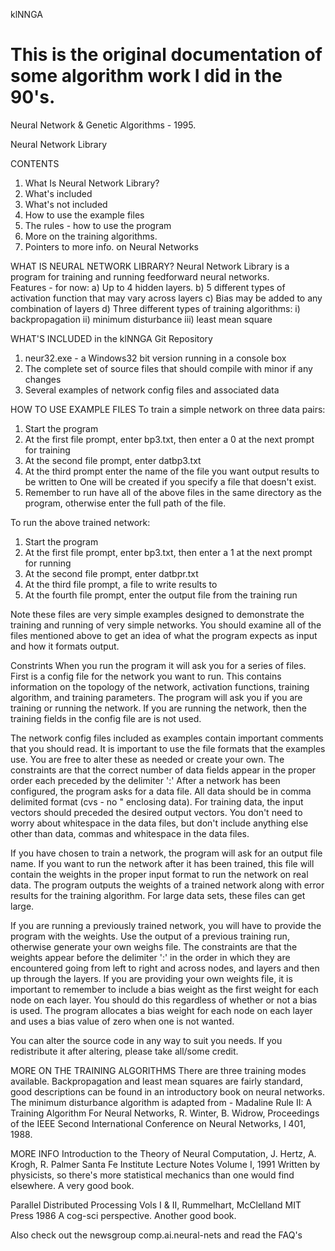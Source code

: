 klNNGA

This is the original documentation of some algorithm work I did in the 90's. 
======

Neural Network & Genetic Algorithms  - 1995.       

Neural Network Library

CONTENTS
1)  What Is Neural Network Library?
2)  What's included
3)  What's not included
4)  How to use the example files
5)  The rules - how to use the program
6)  More on the training algorithms.
7)  Pointers to more info. on Neural Networks


WHAT IS NEURAL NETWORK LIBRARY?
Neural Network Library is a program for training and running feedforward neural networks.    
Features - for now:
a)  Up to 4 hidden layers.
b)  5 different types of activation function that may vary across layers 
c)  Bias may be added to any combination of layers
d)  Three different types of training algorithms:
     i)    backpropagation
     ii)   minimum disturbance
     iii)  least mean square


WHAT'S INCLUDED  in the klNNGA Git Repository
1)  neur32.exe - a Windows32 bit version running in a console box
2)  The complete set of source files that should compile with minor if any changes
3)  Several examples of network config files and associated data
     
HOW TO USE EXAMPLE FILES 
To train a simple network on three data pairs:
1) Start the program
2) At the first file prompt, enter bp3.txt, then enter a 0 at the next prompt for training 
3) At the second file prompt, enter datbp3.txt
4) At the third prompt enter the name of the file you want output results to be written to
   One will be created if you specify a file that doesn't exist.
5) Remember to run have all of the above files in the same directory as the program,
   otherwise enter the full path of the file.

To run the above trained network:
1) Start the program
2) At the first file prompt, enter bp3.txt, then enter a 1 at the next prompt for running
3) At the second file prompt, enter datbpr.txt
4) At the third file prompt, a file to write results to
5) At the fourth file prompt, enter the output file from the training run
 
Note these files are very simple examples designed to demonstrate the training and running of very simple networks.  You should examine all of the files mentioned  above to get an idea of what the program expects as input and how it formats output.


Constrints 
When you run the program  it will ask you for a series of files.  First is a config
file for the network you want to run.  This contains information on the topology 
of the network, activation functions, training algorithm, and training parameters.
The program will ask you if you are training or running the network.  If you are 
running the network, then the training fields in the config file are is not used.
  
The network config files included as examples contain important comments that you  should read.  It is important to use the file formats that the examples use.  You  are free to alter these as needed or create your own.  The constraints are that the  correct number of data fields appear in the proper order each preceded by the delimiter ':'
After a network has been configured, the program asks for a data file.  All data should  be in comma delimited format (cvs - no " enclosing data).  For training data, the input  vectors should preceded the desired output vectors.  You don't need to worry about  whitespace in the data files, but don't include anything else other than data, commas  and whitespace in the data files.

If you have chosen to train a network, the program will ask for an output file name.   If you want to run the network after it has been trained, this file will contain the  weights in the proper input format to run the network on real data.  The program outputs  the weights of a trained network along with error results for the training algorithm.   For large data sets, these files can get large.

If you are running a previously trained network, you will have to provide the program  with the weights.  Use the output of a previous training run, otherwise generate your  own weighs file.  The constraints are that the weights appear before the delimiter ':' in the order in which they are encountered going from left to right and across nodes,  and layers and then up through the layers.  If you are providing your own weights file,  it is important to remember to include a bias weight as the first weight for each node  on each layer.  You should do this regardless of whether or not a bias is used.  The  program allocates a bias weight for each node on each layer and uses a bias value of  zero when one is not wanted.

You can alter the source code in any way to suit you needs.  If you redistribute it after altering, please take all/some credit.  


MORE ON THE TRAINING ALGORITHMS
There are three training modes available.  Backpropagation and least mean squares  are fairly standard, good descriptions can be found in an introductory book on  neural networks.  The minimum disturbance algorithm is adapted from -  Madaline Rule II: A Training Algorithm For Neural Networks, R. Winter, B. Widrow,  Proceedings of the IEEE Second International Conference on Neural Networks, I 401, 1988.    


 MORE INFO
Introduction to the Theory of Neural Computation, J. Hertz, A. Krogh, R. Palmer  Santa Fe Institute Lecture Notes Volume I, 1991 
Written by physicists, so there's more statistical mechanics than one would find elsewhere. A very good book.

Parallel Distributed Processing Vols I & II, Rummelhart, McClelland
MIT Press 1986   A cog-sci perspective. Another good book.  

Also check out the newsgroup comp.ai.neural-nets and read the FAQ's




